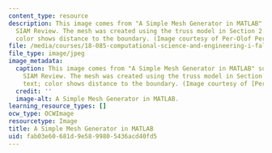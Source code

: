 ```yaml
---
content_type: resource
description: This image comes from "A Simple Mesh Generator in MATLAB" submitted to
  SIAM Review. The mesh was created using the truss model in Section 2.4 of the text;
  color shows distance to the boundary. (Image courtesy of Per-Olof Persson.)
file: /media/courses/18-085-computational-science-and-engineering-i-fall-2008/fab03e60681d9e5899805436acd40fd5_18-085f08-th.jpg
file_type: image/jpeg
image_metadata:
  caption: This image comes from "A Simple Mesh Generator in MATLAB" submitted to
    SIAM Review. The mesh was created using the truss model in Section 2.4 of the
    text; color shows distance to the boundary. (Image courtesy of [Per-Olof Persson](http://persson.berkeley.edu/index.html).)
  credit: ''
  image-alt: A Simple Mesh Generator in MATLAB.
learning_resource_types: []
ocw_type: OCWImage
resourcetype: Image
title: A Simple Mesh Generator in MATLAB
uid: fab03e60-681d-9e58-9980-5436acd40fd5
---
```

